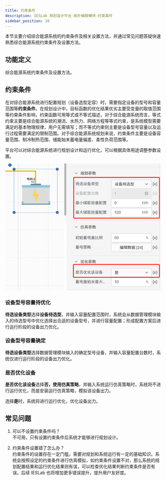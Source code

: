 ```yaml
---
title: 约束条件
description: IESLab 规划设计平台-拓扑编辑模块-约束条件
sidebar_position: 10
---
```


本节主要介绍综合能源系统的约束条件及相关设置方法，并通过常见问题答疑快速熟悉综合能源系统约束条件及设置方法。

## 功能定义

综合能源系统约束条件及设置方法。

## 约束条件

在对综合能源系统进行配置规划（设备选型定容）时，需要指定设备的型号和容量范围等**约束条件**。在规划设计中，目标函数的优化结果优劣主要受变量的取值范围等约束条件影响，约束函数可用等式或不等式描述，对于综合能源系统而言，等式约束主要是综合能源系统的潮流、水热力、网络方程等等式约束，是系统模型需要满足的基本物理规律，用户无需填写；而不等式约束则主要是设备型号容量以及运行过程需要满足的限制范围。对于综合能源系统规划来说，约束条件主要是设备容量范围、制冷制热范围、储能始末蓄电量偏差、柔性负荷范围等。

平台可以对综合能源系统进行规划设计和运行优化，可以根据具体用途调整参数设置。

![约束条件](./constraint.png "约束条件")

### 设备型号容量待优化

**待选设备类型**选择**设备待选型**，并输入容量配置范围时，系统会从数据管理模块输入的待选型号中优化选择出合适的设备型号，并进行容量配置；形成配置方案后进行运行阶段的设备出力优化。

### 设备型号容量确定

**待选设备类型**选择数据管理模块输入的确定型号设备，并输入容量配置台数时，系统仅进行运行阶段的设备出力优化。

### 是否优化设备

**是否优化该设备**选择**否，使用仿真策略**，并输入系统运行仿真策略时，系统将不进行运行优化，而是安装运行仿真策略，模拟该设备出力。

选择**是**时，系统将进行运行优化，优化设备出力。

## 常见问题

1. 可以不设置约束条件吗？  
   不可用，只有设置约束条件后系统才能够进行规划设计。

2. 约束条件设置错了怎么办？  
   约束条件的设置存在一定门槛，需要对规划和系统运行有一定的基础知识。系统会按照设定的约束条件进行仿真模拟，如约束条件设置不对，那么系统的规划配置结果和运行优化结果则有误，可以检查优化结果判断约束条件是否有误。后续 IESLab 也将增加更多错误提升，提升用户友好度。
